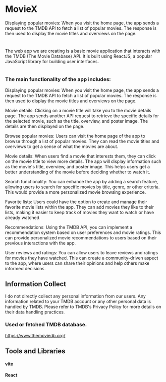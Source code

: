 # MovieX

Displaying popular movies: When you visit the home page, the app sends a request to the TMDB API to fetch a list of popular movies. The response is then used to display the movie titles and overviews on the page.
#
The web app we are creating is a basic movie application that interacts with the TMDB (The Movie Database) API. It is built using ReactJS, a popular JavaScript library for building user interfaces.
#
### The main functionality of the app includes:
Displaying popular movies: When you visit the home page, the app sends a request to the TMDB API to fetch a list of popular movies. The response is then used to display the movie titles and overviews on the page.

Movie details: Clicking on a movie title will take you to the movie details page. The app sends another API request to retrieve the specific details for the selected movie, such as the title, overview, and poster image. The details are then displayed on the page.

Browse popular movies: Users can visit the home page of the app to browse through a list of popular movies. They can read the movie titles and overviews to get a sense of what the movies are about.

Movie details: When users find a movie that interests them, they can click on the movie title to view more details. The app will display information such as the movie's title, overview, and poster image. This helps users get a better understanding of the movie before deciding whether to watch it.

Search functionality: You can enhance the app by adding a search feature, allowing users to search for specific movies by title, genre, or other criteria. This would provide a more personalized movie browsing experience.

Favorite lists: Users could have the option to create and manage their favorite movie lists within the app. They can add movies they like to their lists, making it easier to keep track of movies they want to watch or have already watched.

Recommendations: Using the TMDB API, you can implement a recommendation system based on user preferences and movie ratings. This can provide personalized movie recommendations to users based on their previous interactions with the app.


User reviews and ratings: You can allow users to leave reviews and ratings for movies they have watched. This can create a community-driven aspect to the app, where users can share their opinions and help others make informed decisions.

## Information Collect
I do not directly collect any personal information from our users. Any information related to your TMDB account or any other personal data is handled by TMDB. Please refer to TMDB's Privacy Policy for more details on their data handling practices.

### Used or fetched TMDB database.
https://www.themoviedb.org/

## Tools and Libraries

#### vite
#### React
